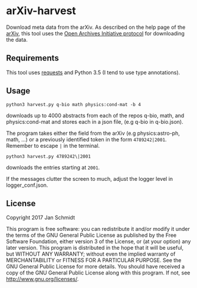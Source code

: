 # arXiv-harvest

Download meta data from the arXiv. As described on the help page of the [arXiv](https://arxiv.org/help/oa/index), this tool uses the [Open Archives Initiative protocol](http://www.openarchives.org/OAI/2.0/openarchivesprotocol.htm) for downloading the data.


## Requirements

This tool uses [requests](https://github.com/requests/requests) and
Python 3.5 (I tend to use type annotations).


## Usage
```
python3 harvest.py q-bio math physics:cond-mat -b 4
```
downloads up to 4000 abstracts from each of the repos q-bio, math, and
physics:cond-mat and stores each in a json file, (e.g q-bio in
q-bio.json).

The program takes either the field from the arXiv (e.g
physics:astro-ph, math, ...) or a previously identified token in the
form `4789242|2001`. Remember to escape `|` in the terminal.

```
python3 harvest.py 4789242\|2001
```
downloads the entries starting at `2001`.

If the messages clutter the screen to much, adjust the logger level in
logger_conf.json.

## License
Copyright 2017 Jan Schmidt

This program is free software: you can redistribute it and/or modify
it under the terms of the GNU General Public License as published by
the Free Software Foundation, either version 3 of the License, or
(at your option) any later version.
This program is distributed in the hope that it will be useful,
but WITHOUT ANY WARRANTY; without even the implied warranty of
MERCHANTABILITY or FITNESS FOR A PARTICULAR PURPOSE.  See the
GNU General Public License for more details.
You should have received a copy of the GNU General Public License
along with this program.  If not, see <http://www.gnu.org/licenses/>.
